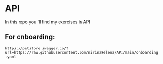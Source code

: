 # API
In this repo you 'll find my exercises in API
## For onboarding:
`https://petstore.swagger.io/?url=https://raw.githubusercontent.com/nirinaHelena/API/main/onboarding.yaml`
